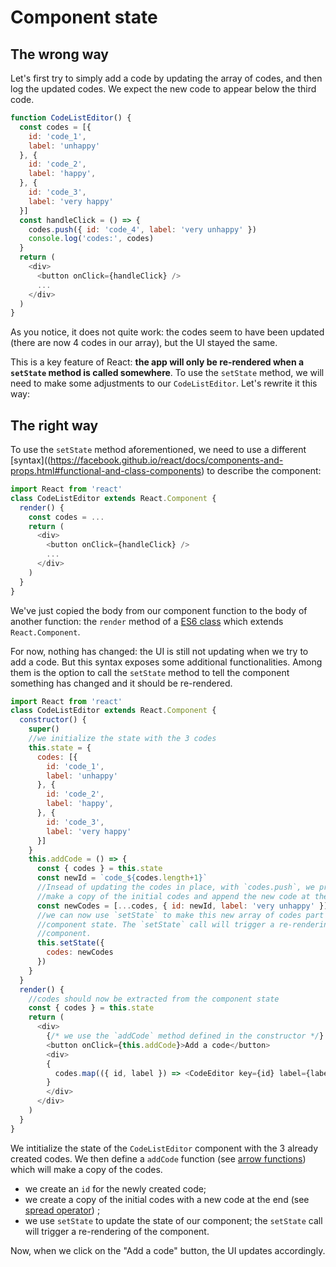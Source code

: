 # Component state

## The wrong way

Let's first try to simply add a code by updating the array of codes, and then log the updated codes. We expect the new code to appear below the third code.

```javascript
function CodeListEditor() {
  const codes = [{
    id: 'code_1',
    label: 'unhappy'
  }, {
    id: 'code_2',
    label: 'happy',
  }, {
    id: 'code_3',
    label: 'very happy'
  }]
  const handleClick = () => {
    codes.push({ id: 'code_4', label: 'very unhappy' })
    console.log('codes:', codes)
  }
  return (
    <div>
      <button onClick={handleClick} />
      ...
    </div>
  )
}
```

<p
  data-height="434"
  data-theme-id="dark"
  data-slug-hash="dNzZxG"
  data-default-tab="js,result"
  data-user="BoogalooJB"
  data-embed-version="2"
  data-pen-title="React and Redux within Pogues - Listening to events - The wrong way"
  class="codepen" />


As you notice, it does not quite work: the codes seem to have been updated (there are now 4 codes in our array), but the UI stayed the same.

This is a key feature of React: **the app will only be re-rendered when a `setState` method is called somewhere**. To use the `setState` method, we will need to make some adjustments to our `CodeListEditor`. Let's rewrite it this way:

## The right way

To use the `setState` method aforementioned, we need to use a different [syntax]((https://facebook.github.io/react/docs/components-and-props.html#functional-and-class-components) to describe the component: 

```javascript
import React from 'react'
class CodeListEditor extends React.Component {
  render() {
    const codes = ...
    return (
      <div>
        <button onClick={handleClick} />
        ...
      </div>
    )
  }
}
```

We've just copied the body from our component function to the body of another function: the `render` method of a [ES6 class](https://developer.mozilla.org/en/docs/Web/JavaScript/Reference/Classes) which extends `React.Component`.

For now, nothing has changed: the UI is still not updating when we try to add a code. But this syntax exposes some additional functionalities. Among them is the option to call the `setState` method to tell the component something has changed and it should be re-rendered. 

```javascript
import React from 'react'
class CodeListEditor extends React.Component {
  constructor() {
    super()
    //we initialize the state with the 3 codes
    this.state = {
      codes: [{
        id: 'code_1',
        label: 'unhappy'
      }, {
        id: 'code_2',
        label: 'happy',
      }, {
        id: 'code_3',
        label: 'very happy'
      }]
    }
    this.addCode = () => {
      const { codes } = this.state
      const newId = `code_${codes.length+1}`
      //Insead of updating the codes in place, with `codes.push`, we prefer to
      //make a copy of the initial codes and append the new code at the end.
      const newCodes = [...codes, { id: newId, label: 'very unhappy' }]
      //we can now use `setState` to make this new array of codes part of the
      //component state. The `setState` call will trigger a re-rendering of the
      //component.
      this.setState({
        codes: newCodes
      })
    }
  }
  render() {
    //codes should now be extracted from the component state
    const { codes } = this.state
    return (
      <div>
        {/* we use the `addCode` method defined in the constructor */}
        <button onClick={this.addCode}>Add a code</button>
        <div>
        {
          codes.map(({ id, label }) => <CodeEditor key={id} label={label} />)
        }
        </div>
      </div>
    )
  }
}
```

We intitialize the state of the `CodeListEditor` component with the 3 already created codes. We then define a `addCode` function (see [arrow functions](/doc/implementation-details/javascript.md#arrow-functions)) which will make a copy of the codes.

- we create an `id` for the newly created code;
- we create a copy of the initial codes with a new code at the end (see [spread operator]()) ;
- we use `setState` to update the state of our component; the `setState` call will trigger a re-rendering of the component.

Now, when we click on the "Add a code" button, the UI updates accordingly.

<!-- Add script to embed codepens -->
<script async src="https://production-assets.codepen.io/assets/embed/ei.js"></script>
<p
  data-height="434"
  data-theme-id="dark"
  data-slug-hash="VPMQby"
  data-default-tab="js,result"
  data-user="BoogalooJB"
  data-embed-version="2"
  data-pen-title="React and Redux within Pogues"
  class="codepen" />

<!-- Add script to embed codepens -->
<script async src="https://production-assets.codepen.io/assets/embed/ei.js"></script>

